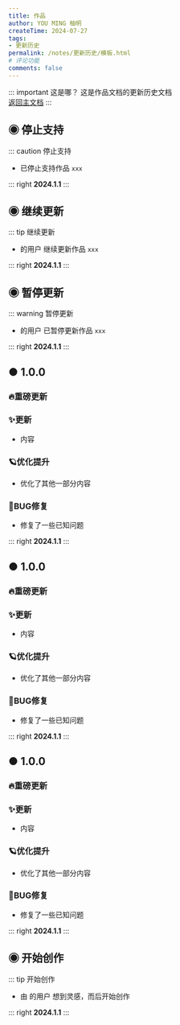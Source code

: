 ```yaml
---
title: 作品
author: YOU MING 柚明
createTime: 2024-07-27
tags:
- 更新历史
permalink: /notes/更新历史/模板.html
# 评论功能
comments: false
---
```


::: important 这是哪？
这是作品文档的更新历史文档\
[返回主文档](/notes/模板.html)
:::

## ◉ 停止支持
::: caution 停止支持
- <Badge text="Youming 工作室" type="tip" /> 已停止支持作品 `xxx`

::: right
**2024.1.1**
:::


## ◉ 继续更新
::: tip 继续更新
- <Badge text="Youming 工作室" type="tip" /> 的用户 <Badge text="柚明" type="tip" /> 继续更新作品 `xxx`

::: right
**2024.1.1**
:::


## ◉ 暂停更新
::: warning 暂停更新
- <Badge text="Youming 工作室" type="tip" /> 的用户 <Badge text="柚明" type="tip" /> 已暂停更新作品 `xxx`

::: right
**2024.1.1**
:::


## ● 1.0.0 <Badge text="正式版" type="tip" />
### 🔥重磅更新
### ✨更新

- 内容

### 🪐优化提升

- 优化了其他一部分内容

### 🐛BUG修复

- 修复了一些已知问题

::: right
**2024.1.1**
:::


## ● 1.0.0 <Badge text="公测版" type="info" />
### 🔥重磅更新
### ✨更新

- 内容

### 🪐优化提升

- 优化了其他一部分内容

### 🐛BUG修复

- 修复了一些已知问题

::: right
**2024.1.1**
:::


## ● 1.0.0 <Badge text="内测版" type="danger" />
### 🔥重磅更新
### ✨更新

- 内容

### 🪐优化提升

- 优化了其他一部分内容

### 🐛BUG修复

- 修复了一些已知问题

::: right
**2024.1.1**
:::


## ◉ 开始创作
::: tip 开始创作
- 由 <Badge text="Youming 工作室" type="tip" /> 的用户 <Badge text="柚明" type="tip" /> 想到灵感，而后开始创作

::: right
**2024.1.1**
:::